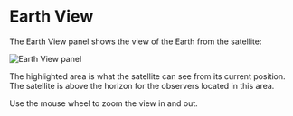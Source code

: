 # Earth View

The Earth View panel shows the view of the Earth from the satellite:

![Earth View panel](../images/earth_view.png)

The highlighted area is what the satellite can see from its current position.
<br>
The satellite is above the horizon for the observers located in this area.

Use the mouse wheel to zoom the view in and out.

